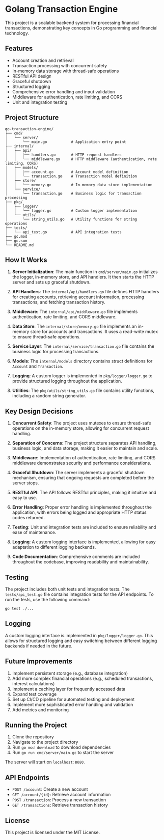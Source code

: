 # Golang Transaction Engine

This project is a scalable backend system for processing financial transactions, demonstrating key concepts in Go programming and financial technology.

## Features

- Account creation and retrieval
- Transaction processing with concurrent safety
- In-memory data storage with thread-safe operations
- RESTful API design
- Graceful shutdown
- Structured logging
- Comprehensive error handling and input validation
- Middleware for authentication, rate limiting, and CORS
- Unit and integration testing

## Project Structure

```
go-transaction-engine/
├── cmd/
│   └── server/
│       └── main.go           # Application entry point
├── internal/
│   ├── api/
│   │   ├── handlers.go       # HTTP request handlers
│   │   └── middleware.go     # HTTP middleware (authentication, rate limiting, CORS)
│   ├── models/
│   │   ├── account.go        # Account model definition
│   │   └── transaction.go    # Transaction model definition
│   ├── store/
│   │   └── memory.go         # In-memory data store implementation
│   └── service/
│       └── transaction.go    # Business logic for transaction processing
├── pkg/
│   ├── logger/
│   │   └── logger.go         # Custom logger implementation
│   └── utils/
│       └── string_utils.go   # Utility functions for string operations
├── tests/
│   └── api_test.go           # API integration tests
├── go.mod
├── go.sum
└── README.md
```

## How It Works

1. **Server Initialization**: The main function in `cmd/server/main.go` initializes the logger, in-memory store, and API handlers. It then starts the HTTP server and sets up graceful shutdown.

2. **API Handlers**: The `internal/api/handlers.go` file defines HTTP handlers for creating accounts, retrieving account information, processing transactions, and fetching transaction history.

3. **Middleware**: The `internal/api/middleware.go` file implements authentication, rate limiting, and CORS middleware.

4. **Data Store**: The `internal/store/memory.go` file implements an in-memory store for accounts and transactions. It uses a read-write mutex to ensure thread-safe operations.

5. **Service Layer**: The `internal/service/transaction.go` file contains the business logic for processing transactions.

6. **Models**: The `internal/models` directory contains struct definitions for `Account` and `Transaction`.

7. **Logging**: A custom logger is implemented in `pkg/logger/logger.go` to provide structured logging throughout the application.

8. **Utilities**: The `pkg/utils/string_utils.go` file contains utility functions, including a random string generator.

## Key Design Decisions

1. **Concurrent Safety**: The project uses mutexes to ensure thread-safe operations on the in-memory store, allowing for concurrent request handling.

2. **Separation of Concerns**: The project structure separates API handling, business logic, and data storage, making it easier to maintain and scale.

3. **Middleware**: Implementation of authentication, rate limiting, and CORS middleware demonstrates security and performance considerations.

4. **Graceful Shutdown**: The server implements a graceful shutdown mechanism, ensuring that ongoing requests are completed before the server stops.

5. **RESTful API**: The API follows RESTful principles, making it intuitive and easy to use.

6. **Error Handling**: Proper error handling is implemented throughout the application, with errors being logged and appropriate HTTP status codes returned.

7. **Testing**: Unit and integration tests are included to ensure reliability and ease of maintenance.

8. **Logging**: A custom logging interface is implemented, allowing for easy adaptation to different logging backends.

9. **Code Documentation**: Comprehensive comments are included throughout the codebase, improving readability and maintainability.

## Testing

The project includes both unit tests and integration tests. The `tests/api_test.go` file contains integration tests for the API endpoints. To run the tests, use the following command:

```
go test ./...
```

## Logging

A custom logging interface is implemented in `pkg/logger/logger.go`. This allows for structured logging and easy switching between different logging backends if needed in the future.

## Future Improvements

1. Implement persistent storage (e.g., database integration)
2. Add more complex financial operations (e.g., scheduled transactions, interest calculations)
3. Implement a caching layer for frequently accessed data
4. Expand test coverage
5. Set up CI/CD pipeline for automated testing and deployment
6. Implement more sophisticated error handling and validation
7. Add metrics and monitoring

## Running the Project

1. Clone the repository
2. Navigate to the project directory
3. Run `go mod download` to download dependencies
4. Run `go run cmd/server/main.go` to start the server

The server will start on `localhost:8080`.

## API Endpoints

- `POST /account`: Create a new account
- `GET /account/{id}`: Retrieve account information
- `POST /transaction`: Process a new transaction
- `GET /transactions`: Retrieve transaction history

## License

This project is licensed under the MIT License.